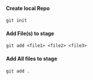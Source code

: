 #### Create local Repo 
``` git init ```
#### Add File(s) to stage 
``` git add <file1> <file2> <file3>  ```
#### Add All files to stage 
``` git add . ```
